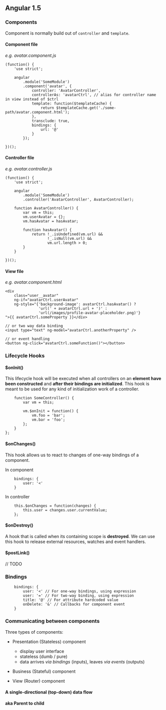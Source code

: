 ## Angular 1.5

### Components

Component is normally build out of `controller` and `template`.

#### Component file 
_e.g. avatar.component.js_

```
(function() {
    'use strict';

    angular
        .module('SomeModule')
        .component('avatar', {
            controller: 'AvatarController',
            controllerAs: 'avatarCtrl', // alias for controller name in view instead of $ctrl
            template: function($templateCache) {
                return $templateCache.get('./some-path/avatar.component.html');
            },
            transclude: true,
            bindings: {
                url: '@'
            }
        });

})();
```

#### Controller file 
_e.g. avatar.controller.js_

```
(function() {
    'use strict';

    angular
        .module('SomeModule')
        .controller('AvatarController', AvatarController);

    function AvatarController() {
        var vm = this;
        vm.userAvatar = {};
        vm.hasAvatar = hasAvatar;

        function hasAvatar() {
            return !_.isUndefined(vm.url) && 
                   !_.isNull(vm.url) && 
                   vm.url.length > 0;
        }
    }

})();
```

#### View file 
_e.g. avatar.component.html_

```
<div 
    class="user__avatar" 
    ng-if="avatarCtrl.userAvatar"
    ng-style="{'background-image': avatarCtrl.hasAvatar() ? 
               'url(' + avatarCtrl.url + ')' : 
               'url(/images/profile-avatar-placeholder.png)'}
">{{ avatarCtrl.someProperty }}</div>

// or two way data binding
<input type="text" ng-model="avatarCtrl.anotherProperty" />

// or event handling
<button ng-click="avatarCtrl.someFunction()"></button>

```

### Lifecycle Hooks

#### $onInit()

This lifecycle hook will be executed when all controllers on an __element have been constructed__ and __after their bindings are initialized__. This hook is meant to be used for any kind of initialization work of a controller.

```
    function SomeController() {
        var vm = this;
    
        vm.$onInit = function() {
            vm.foo = 'bar';
            vm.bar = 'foo';    
        };
    }
};
```

#### $onChanges()

This hook allows us to react to changes of one-way bindings of a component.

In component

```
    bindings: {
        user: '<'
    }
```  
            
In controller

```            
    this.$onChanges = function(changes) {
        this.user = changes.user.currentValue;
    };
```

#### $onDestroy()

A hook that is called when its containing scope is __destroyed__. We can use this hook to release external resources, watches and event handlers.

#### $postLink()

// TODO

### Bindings

```
    bindings: {
        user: '<' // For one-way bindings, using expression
        user: '=' // For two-way binding, using expression
        title: '@' // For attribute hardcoded value
        onDelete: '&' // Callbacks for component event 
    }
```
    
### Communicating between components

Three types of components:

- Presentation (Stateless) component
    - display user interface
    - stateless (dumb / pure)
    - data arrives _via bindings_ (inputs), leaves _via events_ (outputs)

- Business (Stateful) component
- View (Router) component

#### A single-directional (top-down) data flow
__aka Parent to child__

